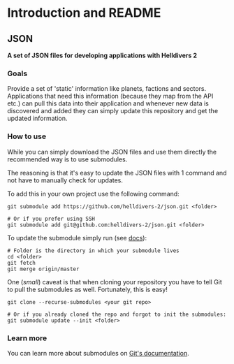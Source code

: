 # Introduction and README

## JSON  
**A set of JSON files for developing applications with Helldivers 2**

### Goals
Provide a set of 'static' information like planets, factions and sectors.
Applications that need this information (because they map from the API etc.)
can pull this data into their application and whenever new data is discovered and added
they can simply update this repository and get the updated information.

### How to use
While you can simply download the JSON files and use them directly
the recommended way is to use submodules.

The reasoning is that it's easy to update the JSON files with 1 command
and not have to manually check for updates.

To add this in your own project use the following command:
```shell
git submodule add https://github.com/helldivers-2/json.git <folder>

# Or if you prefer using SSH
git submodule add git@github.com:helldivers-2/json.git <folder>
```

To update the submodule simply run (see [docs](https://git-scm.com/book/en/v2/Git-Tools-Submodules#_pulling_in_upstream_changes_from_the_submodule_remote)):
```shell
# Folder is the directory in which your submodule lives
cd <folder>
git fetch
git merge origin/master
```

One (_small_) caveat is that when cloning your repository you have to tell Git to pull
the submodules as well. Fortunately, this is easy!
```shell
git clone --recurse-submodules <your git repo>

# Or if you already cloned the repo and forgot to init the submodules:
git submodule update --init <folder>
```

### Learn more
You can learn more about submodules on [Git's documentation](https://git-scm.com/book/en/v2/Git-Tools-Submodules).